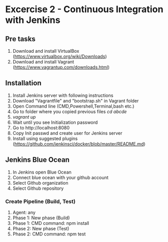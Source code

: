 # Excercise 2 - Continuous Integration with Jenkins
## Pre tasks
1. Download and install VirtualBox (https://www.virtualbox.org/wiki/Downloads)
2. Download and install Vagrant (https://www.vagrantup.com/downloads.html)

## Installation
1. Install Jenkins server with following instructions
2. Download "Vagrantfile" and "bootstrap.sh" in Vagrant folder
3. Open Command line (CMD,Powershell,Terminal,bash etc.)
4. Go to folder where you copied previous files _cd abcde_
5. _vagrant up_
6. Wait until you see Initialization password
7. Go to http://localhost:8080
8. Copy Init passwd and create user for Jenkins server
9. Install using suggested plugins
(https://github.com/jenkinsci/docker/blob/master/README.md)

## Jenkins Blue Ocean
1. In Jenkins open Blue Ocean
2. Connect blue ocean with your github account
3. Select Github organization
4. Select Github repository

### Create Pipeline (Build, Test)
1. Agent: any
2. Phase 1: New phase (Build)
3. Phase 1: CMD command: npm install
4. Phase 2: New phase (Test)
5. Phase 2: CMD command: npm test